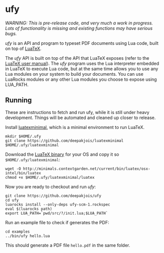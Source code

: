 # ufy

_WARNING: This is pre-release code, and very much a work in progress. Lots of functionality is missing and existing functions may have serious bugs._

_ufy_ is an API and program to typeset PDF documents using Lua code, built on top of [LuaTeX](http://www.luatex.org/).

The _ufy_ API is built on top of the API that LuaTeX exposes (refer to the [LuaTeX user manual][manual]). The _ufy_ program uses the Lua interpreter embedded in LuaTeX to execute Lua code, but at the same time allows you to use any Lua modules on your system to build your documents. You can use LuaRocks modules or any other Lua modules you choose to expose using LUA_PATH.

[manual]:http://www.luatex.org/svn/trunk/manual/luatex.pdf

## Running

These are instructions to fetch and run ufy, while it is still under heavy development. Things will be automated and cleaned up closer to release.

Install [luatexminimal], which is a minimal environment to run LuaTeX.

[luatexminimal]:https://github.com/deepakjois/luatexminimal

```
mkdir $HOME/.ufy
git clone https://github.com/deepakjois/luatexminimal $HOME/.ufy/luatexminimal
```

Download the [LuaTeX binary](http://www.luatex.org/download.html) for your OS and copy it so `$HOME/.ufy/luatexminimal`:

```
wget -O http://minimals.contextgarden.net/current/bin/luatex/osx-intel/bin/luatex
chmod +x $HOME/.ufy/luatexminimal/luatex
```

Now you are ready to checkout and run _ufy_:

```
git clone https://github.com/deepakjois/ufy
cd ufy
luarocks install --only-deps ufy-scm-1.rockspec
eval $(luarocks path)
export LUA_PATH=`pwd/src/?/init.lua;$LUA_PATH`
```

Run an example file to check if generates the PDF:
```
cd examples
../bin/ufy hello.lua
```

This should generate a PDF file `hello.pdf` in the same folder.



